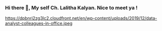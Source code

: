 ### Hi there 👋, My self Ch. Lalitha Kalyan. Nice to meet ya !
https://dpbnri2zg3lc2.cloudfront.net/en/wp-content/uploads/2019/12/data-analyst-colleagues-in-office.jpeg


<!--
**kalyan0309/kalyan0309** is a ✨ _special_ ✨ repository because its `README.md` (this file) appears on your GitHub profile.

Here are some ideas to get you started:

- 🔭 I’m currently working on ...
- 🌱 I’m currently learning ...
- 👯 I’m looking to collaborate on ...
- 🤔 I’m looking for help with ...
- 💬 Ask me about ...
- 📫 How to reach me: ...
- 😄 Pronouns: ...
- ⚡ Fun fact: ...
-->
